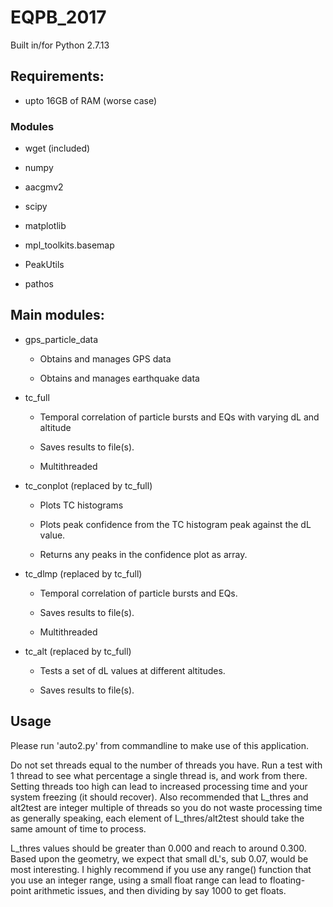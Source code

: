 # EQPB_2017

Built in/for Python 2.7.13

## Requirements:

- upto 16GB of RAM (worse case)

### Modules

- wget (included)

- numpy

- aacgmv2

- scipy

- matplotlib

- mpl_toolkits.basemap

- PeakUtils

- pathos

## Main modules:

- gps_particle_data

	- Obtains and manages GPS data 
	
	- Obtains and manages earthquake data
    
- tc_full

    - Temporal correlation of particle bursts and EQs with varying dL and altitude
    
    - Saves results to file(s).
	
	- Multithreaded

- tc_conplot (replaced by tc_full)

	- Plots TC histograms

	- Plots peak confidence from the TC histogram peak against the dL value.

	- Returns any peaks in the confidence plot as array.
    
	
- tc_dlmp (replaced by tc_full)
	
	- Temporal correlation of particle bursts and EQs.
	
	- Saves results to file(s).
	
	- Multithreaded

- tc_alt (replaced by tc_full)

	- Tests a set of dL values at different altitudes.

	- Saves results to file(s).

## Usage

Please run 'auto2.py' from commandline to make use of this application.

Do not set threads equal to the number of threads you have. Run a test with 1 thread to see what percentage a single thread is, and work from there. Setting threads too high can lead to increased processing time and your system freezing (it should recover). Also recommended that L_thres and alt2test are integer multiple of threads so you do not waste processing time as generally speaking, each element of L_thres/alt2test should take the same amount of time to process.

L_thres values should be greater than 0.000 and reach to around 0.300. Based upon the geometry, we expect that small dL's, sub 0.07, would be most interesting. I highly recommend if you use any range() function that you use an integer range, using a small float range can lead to floating-point arithmetic issues, and then dividing by say 1000 to get floats.







